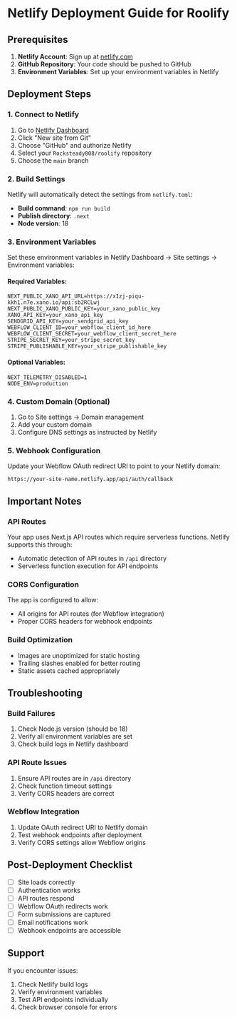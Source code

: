 # Netlify Deployment Guide for Roolify

## Prerequisites

1. **Netlify Account**: Sign up at [netlify.com](https://netlify.com)
2. **GitHub Repository**: Your code should be pushed to GitHub
3. **Environment Variables**: Set up your environment variables in Netlify

## Deployment Steps

### 1. Connect to Netlify

1. Go to [Netlify Dashboard](https://app.netlify.com)
2. Click "New site from Git"
3. Choose "GitHub" and authorize Netlify
4. Select your `Rocksteady808/roolify` repository
5. Choose the `main` branch

### 2. Build Settings

Netlify will automatically detect the settings from `netlify.toml`:

- **Build command**: `npm run build`
- **Publish directory**: `.next`
- **Node version**: 18

### 3. Environment Variables

Set these environment variables in Netlify Dashboard → Site settings → Environment variables:

#### Required Variables:
```
NEXT_PUBLIC_XANO_API_URL=https://x1zj-piqu-kkh1.n7e.xano.io/api:sb2RCLwj
NEXT_PUBLIC_XANO_PUBLIC_KEY=your_xano_public_key
XANO_API_KEY=your_xano_api_key
SENDGRID_API_KEY=your_sendgrid_api_key
WEBFLOW_CLIENT_ID=your_webflow_client_id_here
WEBFLOW_CLIENT_SECRET=your_webflow_client_secret_here
STRIPE_SECRET_KEY=your_stripe_secret_key
STRIPE_PUBLISHABLE_KEY=your_stripe_publishable_key
```

#### Optional Variables:
```
NEXT_TELEMETRY_DISABLED=1
NODE_ENV=production
```

### 4. Custom Domain (Optional)

1. Go to Site settings → Domain management
2. Add your custom domain
3. Configure DNS settings as instructed by Netlify

### 5. Webhook Configuration

Update your Webflow OAuth redirect URI to point to your Netlify domain:
```
https://your-site-name.netlify.app/api/auth/callback
```

## Important Notes

### API Routes
Your app uses Next.js API routes which require serverless functions. Netlify supports this through:
- Automatic detection of API routes in `/api` directory
- Serverless function execution for API endpoints

### CORS Configuration
The app is configured to allow:
- All origins for API routes (for Webflow integration)
- Proper CORS headers for webhook endpoints

### Build Optimization
- Images are unoptimized for static hosting
- Trailing slashes enabled for better routing
- Static assets cached appropriately

## Troubleshooting

### Build Failures
1. Check Node.js version (should be 18)
2. Verify all environment variables are set
3. Check build logs in Netlify dashboard

### API Route Issues
1. Ensure API routes are in `/api` directory
2. Check function timeout settings
3. Verify CORS headers are correct

### Webflow Integration
1. Update OAuth redirect URI to Netlify domain
2. Test webhook endpoints after deployment
3. Verify CORS settings allow Webflow origins

## Post-Deployment Checklist

- [ ] Site loads correctly
- [ ] Authentication works
- [ ] API routes respond
- [ ] Webflow OAuth redirects work
- [ ] Form submissions are captured
- [ ] Email notifications work
- [ ] Webhook endpoints are accessible

## Support

If you encounter issues:
1. Check Netlify build logs
2. Verify environment variables
3. Test API endpoints individually
4. Check browser console for errors

